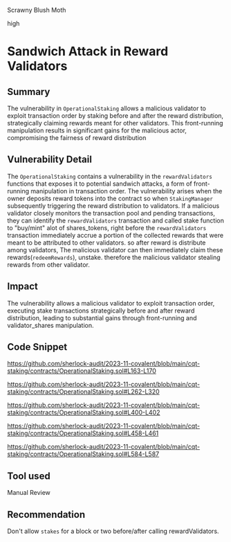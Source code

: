 Scrawny Blush Moth

high

# Sandwich Attack in Reward Validators

## Summary
The vulnerability in `OperationalStaking` allows a malicious validator to exploit transaction order by staking before and after the reward distribution, strategically claiming rewards meant for other validators. This front-running manipulation results in significant gains for the malicious actor, compromising the fairness of reward distribution

## Vulnerability Detail

The `OperationalStaking` contains a vulnerability in the `rewardValidators` functions that exposes it to potential sandwich attacks, a form of front-running manipulation in transaction order. The vulnerability arises when the owner deposits reward tokens into the contract so when `StakingManager` subsequently triggering the reward distribution to validators.
If a malicious validator closely monitors the transaction pool and pending transactions, they can identify the `rewardValidators` transaction and called stake function to "buy/mint" alot of shares_tokens, right before the `rewardValidators` transaction immediately accrue a portion of the collected rewards that were meant to be attributed to other validators. so after reward is distribute among validators, The malicious validator can then immediately claim these rewards(`redeemRewards`), unstake. therefore the malicious validator stealing rewards from other validator.


## Impact
The vulnerability allows a malicious validator to exploit transaction order, executing stake transactions strategically before and after reward distribution, leading to substantial gains through front-running and validator_shares manipulation.

## Code Snippet
https://github.com/sherlock-audit/2023-11-covalent/blob/main/cqt-staking/contracts/OperationalStaking.sol#L163-L170

https://github.com/sherlock-audit/2023-11-covalent/blob/main/cqt-staking/contracts/OperationalStaking.sol#L262-L320

https://github.com/sherlock-audit/2023-11-covalent/blob/main/cqt-staking/contracts/OperationalStaking.sol#L400-L402

https://github.com/sherlock-audit/2023-11-covalent/blob/main/cqt-staking/contracts/OperationalStaking.sol#L458-L461

https://github.com/sherlock-audit/2023-11-covalent/blob/main/cqt-staking/contracts/OperationalStaking.sol#L584-L587

## Tool used

Manual Review

## Recommendation

Don't allow `stakes` for a block or two before/after calling rewardValidators.